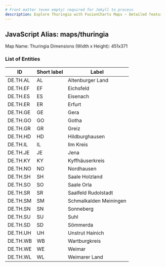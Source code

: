 ```yaml
---
# Front matter (even empty) required for Jekyll to process
description: Explore Thuringia with FusionCharts Maps – Detailed features for seamless integration. Try now & enhance your data visualization today! 
---
```


## JavaScript Alias: maps/thuringia

Map Name: Thuringia
Dimensions (Width x Height): 451x371





### List of Entities

ID | Short label | Label
---|---|---|
DE.TH.AL|AL|Altenburger Land
DE.TH.EF|EF|Eichsfeld
DE.TH.ES|ES|Eisenach
DE.TH.ER|ER|Erfurt
DE.TH.GE|GE|Gera
DE.TH.GO|GO|Gotha
DE.TH.GR|GR|Greiz
DE.TH.HD|HD|Hildburghausen
DE.TH.IL|IL|Ilm Kreis
DE.TH.JE|JE|Jena
DE.TH.KY|KY|Kyffhäuserkreis
DE.TH.NO|NO|Nordhausen
DE.TH.SH|SH|Saale Holzland
DE.TH.SO|SO|Saale Orla
DE.TH.SR|SR|Saalfeld Rudolstadt
DE.TH.SM|SM|Schmalkalden Meiningen
DE.TH.SN|SN|Sonneberg
DE.TH.SU|SU|Suhl
DE.TH.SD|SD|Sömmerda
DE.TH.UH|UH|Unstrut Hainich
DE.TH.WB|WB|Wartburgkreis
DE.TH.WE|WE|Weimar
DE.TH.WL|WL|Weimarer Land


